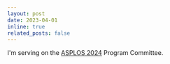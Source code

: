 ```yaml
---
layout: post
date: 2023-04-01
inline: true
related_posts: false
---
```


I'm serving on the [ASPLOS 2024](https://www.asplos-conference.org/asplos2024/) Program Committee.
